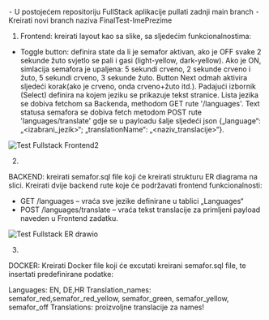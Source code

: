 ⁃	U postojećem repositoriju FullStack aplikacije pullati zadnji main branch
⁃	Kreirati novi branch naziva FinalTest-ImePrezime

1.	Frontend: kreirati layout kao sa slike, sa sljedećim funkcionalnostima:

-	Toggle button: definira state da li je semafor aktivan, ako je OFF svake 2 sekunde žuto svjetlo se pali i gasi (light-yellow, dark-yellow). Ako je ON, simlacija semafora je upaljena: 5 sekundi crveno, 2 sekunde crveno i žuto, 5 sekundi crveno, 3 sekunde žuto. Button Next odmah aktivira sljedeći korak(ako je crveno, onda crveno+žuto itd.). Padajući izbornik (Select) definira na kojem jeziku se prikazuje tekst stranice. Lista jezika se dobiva fetchom sa Backenda, methodom GET rute '/languages'. Text statusa semafora se dobiva fetch metodom POST rute 'languages/translate' gdje se u payloadu šalje sljedeći json {„language“: „<izabrani_jezik>“; „translationName“: „<naziv_translacije>“}.


![Test Fullstack Frontend2](https://github.com/markoduspara/Globalsoft_CodeCamp_Fullstack_vol1/assets/37013131/2c1076b2-00f1-44dd-a81b-e586311f6484)


2.
BACKEND: kreirati semafor.sql file koji će kreirati strukturu ER diagrama na slici. Kreirati dvije backend rute koje će podržavati frontend funkcionalnosti:
-	GET /languages – vraća sve jezike definirane u tablici „Languages“
-	POST /languages/translate – vraća tekst translacije za primljeni payload naveden u Frontend zadatku.
  
![Test Fullstack ER drawio](https://github.com/markoduspara/Globalsoft_CodeCamp_Fullstack_vol1/assets/37013131/59e45f9c-d756-467a-84b5-ad5f5f0cec2f)


3.

DOCKER: Kreirati Docker file koji će excutati kreirani semafor.sql file, te insertati predefinirane podatke:

Languages: EN, DE,HR
Translation_names: semafor_red,semafor_red_yellow, semafor_green, semafor_yellow, semafor_off
Translations: proizvoljne translacije za names!
